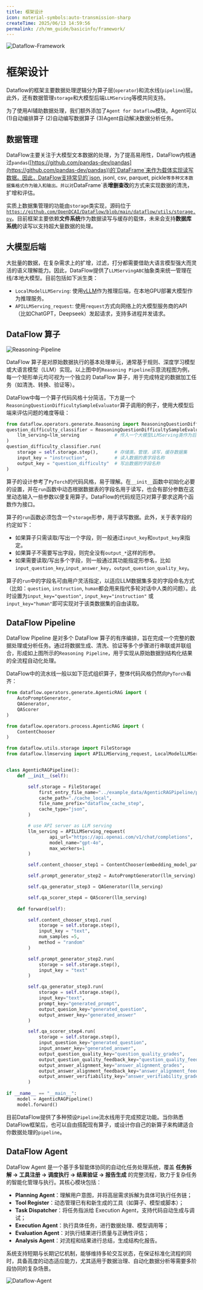```yaml
---
title: 框架设计
icon: material-symbols:auto-transmission-sharp
createTime: 2025/06/13 14:59:56
permalink: /zh/mm_guide/basicinfo/framework/
---
```

![Dataflow-Framework](/dataflow_framework.jpg)
# 框架设计
Dataflow的框架主要数据处理逻辑分为算子层(`operator`)和流水线(`pipeline`)层。此外，还有数据管理`storage`和大模型后端`LLMServing`等模共同支持。

为了使用AI辅助数据处理，我们额外添加了`Agent for Dataflow`模块。Agent可以(1)自动编排算子 (2)自动编写数据算子 (3)Agent自动解决数据分析任务。


## 数据管理
DataFlow主要关注于大模型文本数据的处理，为了提高易用性，DataFlow内核通过`pandas`([https://github.com/pandas-dev/pandas](https://github.com/pandas-dev/pandas))的`DataFrame`来作为载体实现读写数据。因此，DataFlow支持常见的`json, jsonl, csv, parquet, pickle`等多种文本数据集格式作为输入和输出。并以对`DataFrame`表**增删查改**的方式来实现数据的清洗，扩增和评估。

实质上数据集管理的功能由`storage`类实现，源码位于[`https://github.com/OpenDCAI/DataFlow/blob/main/dataflow/utils/storage.py`](https://github.com/OpenDCAI/DataFlow/blob/main/dataflow/utils/storage.py)。目前框架主要依赖**文件系统**作为数据读写与缓存的载体，未来会支持**数据库系统**的读写以支持超大量数据的处理。

## 大模型后端
大批量的数据，在复杂需求上的扩增，过滤，打分都需要借助大语言模型强大而灵活的语义理解能力。因此，DataFlow提供了`LLMServingABC`抽象类来统一管理在线/本地大模型。目前包括如下派生类：
- `LocalModelLLMServing`: 使用[vLLM](https://github.com/vllm-project/vllm)作为推理后端，在本地GPU部署大模型作为推理服务。
- `APILLMServing_request`: 使用`request`方式向网络上的大模型服务商的API（比如ChatGPT，Deepseek）发起请求，支持多进程并发请求。

## DataFlow 算子

![Reasoning-Pipeline](/Reasoning_Pipeline.png)

DataFlow 算子是对原始数据执行的基本处理单元，通常基于规则、深度学习模型或大语言模型（LLM）实现。以上图中的`Reasoning Pipeline`示意流程图为例，每一个矩形单元均可视为一个独立的 DataFlow 算子，用于完成特定的数据加工任务（如清洗、转换、验证等）。

DataFlow中每一个算子代码风格十分简洁，下方是一个`ReasoningQuestionDifficultySampleEvaluator`算子调用的例子，使用大模型后端来评估问题的难度等级：

```python
from dataflow.operators.generate.Reasoning import ReasoningQuestionDifficultySampleEvaluator,
question_difficulty_classifier = ReasoningQuestionDifficultySampleEvaluator(
    llm_serving=llm_serving             # 传入一个大模型LLMServing类作为后端
)
question_difficulty_classifier.run(
    storage = self.storage.step(),      # 存储类。管理，读写，缓存数据集
    input_key = "instruction",          # 读入数据的表字段名称
    output_key = "question_difficulty"  # 写出数据的字段名称
)
```

算子的设计参考了`PyTorch`的代码风格，易于理解。在`__init__`函数中初始化必要的设置，并在`run`函数中动态根据数据表的字段名用于读写，也会有部分参数在这里动态输入一些参数以便复用算子。DataFlow的代码规范只对算子要求这两个函数作为接口。

算子的`run`函数必须包含一个`storage`形参，用于读写数据。此外，关于表字段的约定如下：
- 如果算子只需读取/写出一个字段，则一般通过`input_key`和`output_key`来指定。
- 如果算子不需要写出字段，则完全没有`output_*`这样的形参。
- 如果需要读取/写出多个字段，则一般通过其功能指定形参名，比如`input_question_key`,`input_answer_key`，`output_question_quality_key`。

算子的`run`中的字段名可由用户灵活指定，以适应LLM数据集多变的字段命名方式（比如：`question`, `instruction`, `human`都会用来指代多轮对话中人类的问题）。此时设置为`input_key="question"`, `input_key="instruction"` 或 `input_key="human"`即可实现对于该类数据集的自由读取。

## DataFlow Pipeline

DataFlow Pipeline 是对多个 DataFlow 算子的有序编排，旨在完成一个完整的数据处理或分析任务。通过将数据生成、清洗、验证等多个步骤进行串联或并联组合，形成如上图所示的`Reasoning Pipeline`，用于实现从原始数据到结构化结果的全流程自动化处理。

DataFlow中的流水线一般以如下范式组织算子，整体代码风格仍然向`PyTorch`看齐：
```python
from dataflow.operators.generate.AgenticRAG import (
    AutoPromptGenerator,
    QAGenerator,
    QAScorer
)

from dataflow.operators.process.AgenticRAG import (
    ContentChooser
)

from dataflow.utils.storage import FileStorage
from dataflow.llmserving import APILLMServing_request, LocalModelLLMServing


class AgenticRAGPipeline():
    def __init__(self):

        self.storage = FileStorage(
            first_entry_file_name="../example_data/AgenticRAGPipeline/pipeline_small_chunk.json",
            cache_path="./cache_local",
            file_name_prefix="dataflow_cache_step",
            cache_type="json",
        )

        # use API server as LLM serving
        llm_serving = APILLMServing_request(
                api_url="https://api.openai.com/v1/chat/completions",
                model_name="gpt-4o",
                max_workers=1
        )

        self.content_chooser_step1 = ContentChooser(embedding_model_path="your embedding model path")

        self.prompt_generator_step2 = AutoPromptGenerator(llm_serving)

        self.qa_generator_step3 = QAGenerator(llm_serving)

        self.qa_scorer_step4 = QAScorer(llm_serving)
        
    def forward(self):

        self.content_chooser_step1.run(
            storage = self.storage.step(),
            input_key = "text",
            num_samples =5,
            method = "random"
        )

        self.prompt_generator_step2.run(
            storage = self.storage.step(),
            input_key = "text"
        )

        self.qa_generator_step3.run(
            storage = self.storage.step(),
            input_key="text",
            prompt_key="generated_prompt",
            output_quesion_key="generated_question",
            output_answer_key="generated_answer"
        )

        self.qa_scorer_step4.run(
            storage = self.storage.step(),
            input_question_key="generated_question",
            input_answer_key="generated_answer",
            output_question_quality_key="question_quality_grades",
            output_question_quality_feedback_key="question_quality_feedbacks",
            output_answer_alignment_key="answer_alignment_grades",
            output_answer_alignment_feedback_key="answer_alignment_feedbacks",
            output_answer_verifiability_key="answer_verifiability_grades",
        )
        
if __name__ == "__main__":
    model = AgenticRAGPipeline()
    model.forward()
```

目前DataFlow提供了多种预设`Pipeline`流水线用于完成预定功能。当你熟悉DataFlow框架后，也可以自由搭配现有算子，或设计你自己的新算子来构建适合你数据处理的`pipeline`。


## DataFlow Agent

DataFlow Agent 是一个基于多智能体协同的自动化任务处理系统，覆盖 **任务拆解 → 工具注册 → 调度执行 → 结果验证 → 报告生成** 的完整流程，致力于复杂任务的智能化管理与执行。其核心模块包括：

- **Planning Agent**：理解用户意图，并将高层需求拆解为具体可执行任务链；
- **Tool Register**：动态管理已有和新生成的工具（如算子、模型或脚本）；
- **Task Dispatcher**：将任务指派给 Execution Agent，支持代码自动生成与调试；
- **Execution Agent**：执行具体任务，进行数据处理、模型调用等；
- **Evaluation Agent**：对执行结果进行质量与正确性评估；
- **Analysis Agent**：对流程和结果进行总结，生成结构化报告。

系统支持短期与长期记忆机制，能够维持多轮交互状态，在保证标准化流程的同时，具备高度的动态适应能力，尤其适用于数据治理、自动化数据分析等需要多阶段协同的复杂场景。

![Dataflow-Agent](/agent_zh.png)
